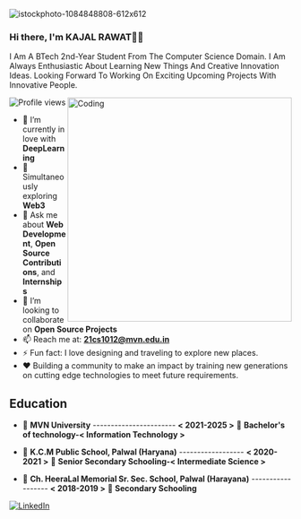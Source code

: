 ![istockphoto-1084848808-612x612](https://github.com/geohot/tinygrad/assets/97530330/fca65efa-1663-486b-955e-938e3f7b7852)

<!-- ![linke3 mackph](https://user-images.githubusercontent.com/71630336/167281758-e4f57b2b-4877-4fea-9706-48099f96b94c.png) -->
### Hi there, I'm KAJAL RAWAT👋🏻 <!-- <img src="https://github.com/TheDudeThatCode/TheDudeThatCode/blob/master/Assets/Hi.gif" width="19px">  <img src="https://github.com/TheDudeThatCode/TheDudeThatCode/blob/master/Assets/Earth.gif" width="24px"> -->

I Am A BTech 2nd-Year Student From The Computer Science Domain. I Am Always Enthusiastic About Learning New Things And Creative Innovation Ideas. Looking Forward To Working On Exciting Upcoming Projects With Innovative People.

![Profile views](https://komarev.com/ghpvc/?username=kajal21cs1012&label=Profile%20views&color=32CD32&style=flat)
<img align="right" alt="Coding" width="400" src="https://cdn.dribbble.com/users/2646423/screenshots/5507196/computer.gif">

- 🌱 I’m currently in love with **DeepLearning**
- 🔭 Simultaneously exploring **Web3**
- 💬 Ask me about **Web Development**, **Open Source Contributions**, and **Internships**
- 👯 I’m looking to collaborate on **Open Source Projects**
- 📫 Reach me at: **21cs1012@mvn.edu.in**
- ⚡ Fun fact: I love designing and traveling to explore new places.
- ❤️ Building a community to make an impact by training new generations on cutting edge technologies to meet future requirements.

## Education
- 📍 **MVN University** ----------------------- **< 2021-2025 >**
  📖 **Bachelor's of technology-< Information Technology >**

- 📍 **K.C.M Public School, Palwal (Haryana)** ------------------ **< 2020-2021 >**
  📖 **Senior Secondary Schooling-< Intermediate Science >**

- 📍 **Ch. HeeraLal Memorial Sr. Sec. School, Palwal (Harayana)** ------------------ **< 2018-2019 >**
  📖 **Secondary Schooling**

[![LinkedIn](https://img.shields.io/badge/linkedin-%230077B5.svg?&style=for-the-badge&logo=linkedin&logoColor=white)](https://www.linkedin.com/in/kajal-rawat-5aab1922b)
